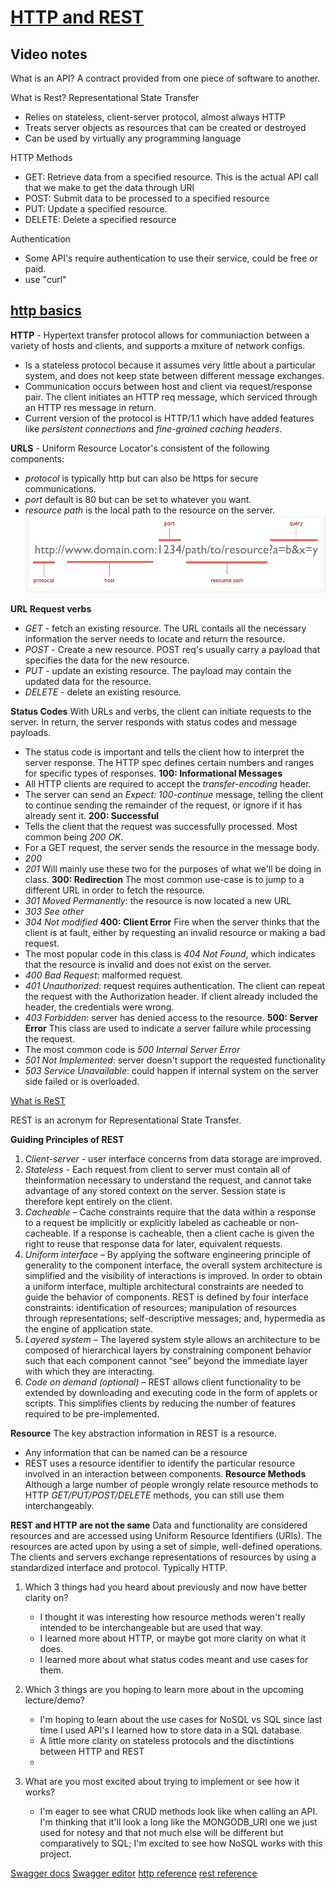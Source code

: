 # [HTTP and REST](https://www.youtube.com/watch?v=Q-BpqyOT3a8)

## Video notes

What is an API? A contract provided from one piece of software to another.

What is Rest? Representational State Transfer

- Relies on stateless, client-server protocol, almost always HTTP
- Treats server objects as resources that can be created or destroyed
- Can be used by virtually any programming language

HTTP Methods

- GET: Retrieve data from a specified resource. This is the actual API call that we make to get the data through URI
- POST: Submit data to be processed to a specified resource
- PUT: Update a specified resource.
- DELETE: Delete a specified resource

Authentication

- Some API's require authentication to use their service, could be free or paid.
- use "curl"

## [http basics](https://code.tutsplus.com/tutorials/http-the-protocol-every-web-developer-must-know-part-1--net-31177)

**HTTP** - Hypertext transfer protocol allows for communiaction between a variety of hosts and clients, and supports a mxiture of network configs.

- Is a stateless protocol because it assumes very little about a particular system, and does not keep state between different message exchanges.
- Communication occurs between host and client via request/response pair. The client initiates an HTTP req message, which serviced through an HTTP res message in return.
- Current version of the protocol is HTTP/1.1 which have added features like _persistent connections_ and _fine-grained caching headers_.

**URLS** - Uniform Resource Locator's consistent of the following components:

- _protocol_ is typically http but can also be https for secure communications.
- _port_ default is 80 but can be set to whatever you want.
- _resource path_ is the local path to the resource on the server.
  ![URL Breakdown](img/url-breakdown.png)

**URL Request verbs**

- _GET_ - fetch an existing resource. The URL contails all the necessary information the server needs to locate and return the resource.
- _POST_ - Create a new resource. POST req's usually carry a payload that specifies the data for the new resource.
- _PUT_ - update an existing resource. The payload may contain the updated data for the resource.
- _DELETE_ - delete an existing resource.

**Status Codes**
With URLs and verbs, the client can initiate requests to the server. In return, the server responds with status codes and message payloads.

- The status code is important and tells the client how to interpret the server response. The HTTP spec defines certain numbers and ranges for specific types of responses.
  **100: Informational Messages**
- All HTTP clients are required to accept the _transfer-encoding_ header.
- The server can send an _Expect: 100-continue_ message, telling the client to continue sending the remainder of the request, or ignore if it has already sent it.
  **200: Successful**
- Tells the client that the request was successfully processed. Most common being _200 OK_.
- For a GET request, the server sends the resource in the message body.
- _200_
- _201_ Will mainly use these two for the purposes of what we'll be doing in class.
  **300: Redirection**
  The most common use-case is to jump to a different URL in order to fetch the resource.
- _301 Moved Permanently_: the resource is now located a new URL
- _303 See other_
- _304 Not modified_
  **400: Client Error**
  Fire when the server thinks that the client is at fault, either by requesting an invalid resource or making a bad request.
- The most popular code in this class is _404 Not Found_, which indicates that the resource is invalid and does not exist on the server.
- _400 Bad Request_: malformed request.
- _401 Unauthorized_: request requires authentication. The client can repeat the request with the Authorization header. If client already included the header, the credentials were wrong.
- _403 Forbidden_: server has denied access to the resource.
  **500: Server Error**
  This class are used to indicate a server failure while processing the request.
- The most common code is _500 Internal Server Error_
- _501 Not Implemented_: server doesn't support the requested functionality
- _503 Service Unavailable_: could happen if internal system on the server side failed or is overloaded.

[What is ReST](https://restfulapi.net/)

REST is an acronym for Representational State Transfer.

**Guiding Principles of REST**

1. _Client-server_ - user interface concerns from data storage are improved.
2. _Stateless_ - Each request from client to server must contain all of theinformation necessary to understand the request, and cannot take advantage of any stored context on the server. Session state is therefore kept entirely on the client.
3. _Cacheable_ – Cache constraints require that the data within a response to a request be implicitly or explicitly labeled as cacheable or non-cacheable. If a response is cacheable, then a client cache is given the right to reuse that response data for later, equivalent requests.
4. _Uniform interface_ – By applying the software engineering principle of generality to the component interface, the overall system architecture is simplified and the visibility of interactions is improved. In order to obtain a uniform interface, multiple architectural constraints are needed to guide the behavior of components. REST is defined by four interface constraints: identification of resources; manipulation of resources through representations; self-descriptive messages; and, hypermedia as the engine of application state.
5. _Layered system_ – The layered system style allows an architecture to be composed of hierarchical layers by constraining component behavior such that each component cannot “see” beyond the immediate layer with which they are interacting.
6. _Code on demand (optional)_ – REST allows client functionality to be extended by downloading and executing code in the form of applets or scripts. This simplifies clients by reducing the number of features required to be pre-implemented.

**Resource**
The key abstraction information in REST is a resource.

- Any information that can be named can be a resource
- REST uses a resource identifier to identify the particular resource involved in an interaction between components.
  **Resource Methods**
  Although a large number of people wrongly relate resource methods to HTTP _GET/PUT/POST/DELETE_ methods, you can still use them interchangeably.

**REST and HTTP are not the same**
Data and functionality are considered resources and are accessed using Uniform Resource Identifiers (URIs). The resources are acted upon by using a set of simple, well-defined operations. The clients and servers exchange representations of resources by using a standardized interface and protocol. Typically HTTP.

1. Which 3 things had you heard about previously and now have better clarity on?

   - I thought it was interesting how resource methods weren't really intended to be interchangeable but are used that way.
   - I learned more about HTTP, or maybe got more clarity on what it does.
   - I learned more about what status codes meant and use cases for them.

2. Which 3 things are you hoping to learn more about in the upcoming lecture/demo?
   - I'm hoping to learn about the use cases for NoSQL vs SQL since last time I used API's I learned how to store data in a SQL database.
   - A little more clarity on stateless protocols and the disctintions between HTTP and REST
   -
3. What are you most excited about trying to implement or see how it works?
   - I'm eager to see what CRUD methods look like when calling an API. I'm thinking that it'll look a long like the MONGODB_URI one we just used for notesy and that not much else will be different but comparatively to SQL; I'm excited to see how NoSQL works with this project.

[Swagger docs](https://swagger.io/docs/)
[Swagger editor](https://editor.swagger.io/)
[http reference](https://code-maze.com/the-http-reference/)
[rest reference](https://www.restapitutorial.com/lessons/httpmethods.html)

  
